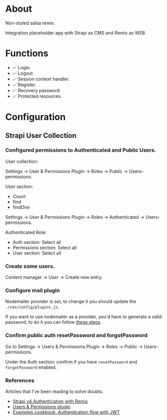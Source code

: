 # About

Non-styled salsa remix.

Integration placeholder app with Strapi as CMS and Remix as WEB.

# Functions

- ✅ Login.
- ✅ Logout.
- ✅ Session context handler.
- ✅ Register.
- ✅ Recovery password.
- ✅ Protected resources.

# Configuration

## Strapi User Collection

### Configured permissions to Authenticated and Public Users.

User collection:

Settings -> User & Permissions Plugin -> Roles -> Public -> Users-permissions.

User section:

- Count
- find
- findOne

Settings -> User & Permissions Plugin -> Roles -> Authenticated -> Users-permissions.

Authenticated Role:

- Auth section: Select all
- Permissions section: Select all
- User section: Select all

### Create some users.

Content manager -> User -> Create new entry.

### Configure mail plugin

Nodemailer provider is set, to change it you should update the `./cms/config/plugins.js`.

If you want to use nodemailer as a provider, you'd have to generate a valid password, to do it you can follow [these steps](https://stackoverflow.com/a/72477193/9538308).

### Confirm public auth resetPassword and forgotPassword

Go to Settings -> Users & Permissions Plugin -> Roles -> Public -> Users-permissions.

Under the Auth section: confirm if you have `resetPassword` and `forgotPassword` enabled.

### References

Articles that I've been reading to solve doubts.

- [Strapi v4 Authentication with Remix](https://strapi.io/blog/strapi-v4-authentication-with-remix)
- [Users & Permissions plugin](https://docs.strapi.io/dev-docs/plugins/users-permissions#authentication)
- [Examples cookbook: Authentication flow with JWT](https://docs.strapi.io/dev-docs/backend-customization/examples/authentication)
